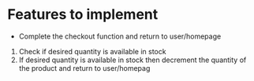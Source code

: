 # Features to implement
- Complete the checkout function and return to user/homepage
1. Check if desired quantity is available in stock
2. If desired quantity is available in stock then decrement the quantity of the product and return to user/homepag
